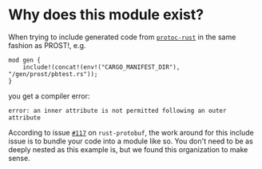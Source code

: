# Why does this module exist?

When trying to include generated code from [`protoc-rust`](https://github.com/stepancheg/rust-protobuf/tree/master/protoc-rust) in the same fashion as PROST!, e.g.
```
mod gen {
    include!(concat!(env!("CARGO_MANIFEST_DIR"), "/gen/prost/pbtest.rs"));
}
```
you get a compiler error:
```
error: an inner attribute is not permitted following an outer attribute
```
According to issue [`#117`](https://github.com/stepancheg/rust-protobuf/issues/117) on `rust-protobuf`, the work around for this include issue is to bundle your code into a module like so. You don't need to be as deeply nested as this example is, but we found this organization to make sense.
